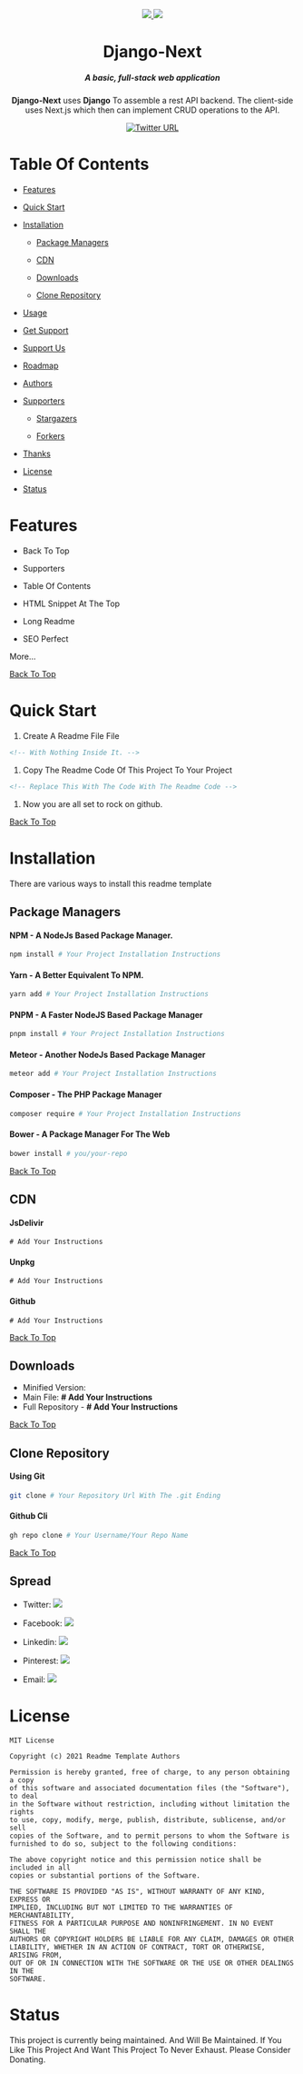 <div align="center" id="top">
  <p>
    <a href="https://github.com/brlaney/django-next/commits/master">
      <img src="https://img.shields.io/github/last-commit/brlaney/django-next?style=flat-square">
    </a>
    <a href="#status"><img src="https://img.shields.io/badge/Maintained-yes-green.svg?style=flat-square"></a>
  </p>
  <h1>Django-Next</h1>
  <h5>A basic, full-stack web application</h5>
  <p><b>Django-Next</b> uses <b>Django</b> To assemble a rest API backend. The client-side uses Next.js which then can implement CRUD operations to the API.</p>
  <a href="https://twitter.com/Brendan_webdev">
    <img alt="Twitter URL" src="https://img.shields.io/twitter/url?color=%23ffffff00&amp;logo=twitter&amp;style=for-the-badge&amp;url=https%3A%2F%2Fgithub.com%2Fkrishdevdb%2Freadme-template">
  </a>
</div>

# Table Of Contents

* [Features](#features)

* [Quick Start](#quick-start)

* [Installation](#installation)

  * [Package Managers](#package-managers)

  * [CDN](#cdn)

  * [Downloads](#downloads)

  * [Clone Repository](#clone-repository)

* [Usage](#usage)

* [Get Support](#get-support)

* [Support Us](#support-us)

* [Roadmap](#roadmap)

* [Authors](#authors)

* [Supporters](#supporters)

  * [Stargazers](#stargazers)

  * [Forkers](#stargazers)

* [Thanks](#thanks)

* [License](#license)

* [Status](#status)

# Features

* Back To Top

* Supporters

* Table Of Contents

* HTML Snippet At The Top

* Long Readme

* SEO Perfect

 More...

[Back To Top][top]

# Quick Start

1. Create A Readme File File

```markdown
<!-- With Nothing Inside It. -->
```

1. Copy The Readme Code Of This Project To Your Project

```markdown
<!-- Replace This With The Code With The Readme Code -->
```

1. Now you are all set to rock on github.

[Back To Top][top]

# Installation

There are various ways to install this readme template

<!-- Delete The Package Managers/CDNs Not Applicable To You --> 
<!-- Replace These Installation Instructions With Your Instructions -->

## Package Managers

#### **NPM** - A NodeJs Based Package Manager.

```bash
npm install # Your Project Installation Instructions
```

#### Yarn - A Better Equivalent To NPM.

```bash
yarn add # Your Project Installation Instructions
```

#### PNPM - A Faster NodeJS Based Package Manager

```bash
pnpm install # Your Project Installation Instructions
```

#### Meteor - Another NodeJs Based Package Manager

```bash
meteor add # Your Project Installation Instructions
```

#### Composer - The PHP Package Manager

```bash
composer require # Your Project Installation Instructions
```

#### Bower - A Package Manager For The Web

```bash
bower install # you/your-repo
```

[Back To Top][top]

## CDN

#### JsDelivir

```
# Add Your Instructions
```

#### Unpkg

```
# Add Your Instructions
```

#### Github

```
# Add Your Instructions
```

[Back To Top][top]

## Downloads

* Minified Version: <!-- Remove If Not Applicable -->
* Main File: **# Add Your Instructions**
* Full Repository - **# Add Your Instructions**

[Back To Top][top]

## Clone Repository

####   Using Git

```bash
git clone # Your Repository Url With The .git Ending
```

#### Github Cli

```bash
gh repo clone # Your Username/Your Repo Name
```

[Back To Top][top]

## Spread

* Twitter: [![](https://img.shields.io/badge/Share-Twitter-%231DA1F2?style=flat-square)](https://twitter.com/intent/tweet?url=https://github.com/krishdevdb/readme-template\&text=This%20Readme%20Template%20Helped%20Me%20A%20Lot%20In%20My%20Opensource%20Project.%20Make%20Sure%20To%20Check%20It%20Out)

* Facebook: [![](https://img.shields.io/badge/Share-Facebook-%233b5998?style=flat-square)](https://www.facebook.com/sharer/sharer.php?u=https://github.com/krishdevdb/readme-template)

* Linkedin: [![](https://img.shields.io/badge/Share-Linkedin-%230e76a8?style=flat-square)](https://www.linkedin.com/shareArticle?mini=true\&url=https://github.com/krishdevdb/readme-template)

* Pinterest: [![](https://img.shields.io/badge/Share-Pinterest-%23c8232c?style=flat-square)](https://pinterest.com/pin/create/button/?url=https://github.com/krishdevdb/readme-template\&media=\&description=This%20Readme%20Template%20Helped%20Me%20A%20Lot%20In%20My%20Opensource%20Project.%20Make%20Sure%20To%20Check%20It%20Out)

* Email: [![](https://img.shields.io/badge/Share-Email-green?style=flat-square)](mailto:info@example.com?\&subject=\&cc=\&bcc=\&body=https://github.com/krishdevdb/readme-template%0AThis%20Readme%20Template%20Helped%20Me%20A%20Lot%20In%20My%20Opensource%20Project.%20Make%20Sure%20To%20Check%20It%20Out)

# License
```
MIT License

Copyright (c) 2021 Readme Template Authors

Permission is hereby granted, free of charge, to any person obtaining a copy
of this software and associated documentation files (the "Software"), to deal
in the Software without restriction, including without limitation the rights
to use, copy, modify, merge, publish, distribute, sublicense, and/or sell
copies of the Software, and to permit persons to whom the Software is
furnished to do so, subject to the following conditions:

The above copyright notice and this permission notice shall be included in all
copies or substantial portions of the Software.

THE SOFTWARE IS PROVIDED "AS IS", WITHOUT WARRANTY OF ANY KIND, EXPRESS OR
IMPLIED, INCLUDING BUT NOT LIMITED TO THE WARRANTIES OF MERCHANTABILITY,
FITNESS FOR A PARTICULAR PURPOSE AND NONINFRINGEMENT. IN NO EVENT SHALL THE
AUTHORS OR COPYRIGHT HOLDERS BE LIABLE FOR ANY CLAIM, DAMAGES OR OTHER
LIABILITY, WHETHER IN AN ACTION OF CONTRACT, TORT OR OTHERWISE, ARISING FROM,
OUT OF OR IN CONNECTION WITH THE SOFTWARE OR THE USE OR OTHER DEALINGS IN THE
SOFTWARE.
```

# Status

This project is currently being maintained. And Will Be Maintained. If You Like This Project And Want This Project To Never Exhaust. Please Consider Donating.



[top]: #top
[ issues ]: https://github.com/krishdevdb/readme-template/issues
[ pull-requests ]: https://github.com/krishdevdb/readme-template/pulls
[ chat ]: https://github.com/krishdevdb/readme-template/discussions
[ wiki ]: https://github.com/krishdevdb/readme-template/wiki